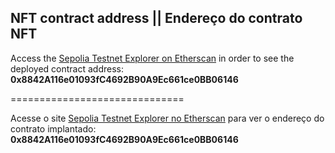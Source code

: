 ## NFT contract address || Endereço do contrato NFT

Access the [Sepolia Testnet Explorer on Etherscan](https://sepolia.etherscan.io/) in order to see the deployed contract address: __0x8842A116e01093fC4692B90A9Ec661ce0BB06146__

==============================

Acesse o site [Sepolia Testnet Explorer no Etherscan](https://sepolia.etherscan.io/) para ver o endereço do contrato implantado: __0x8842A116e01093fC4692B90A9Ec661ce0BB06146__